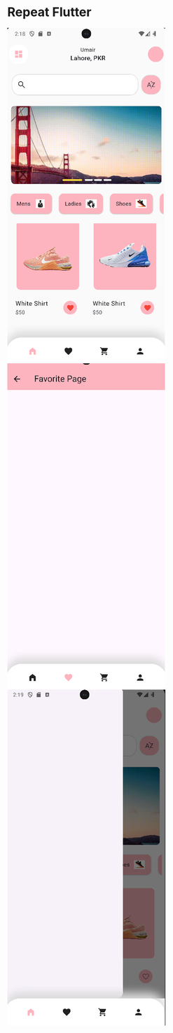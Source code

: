 # Repeat Flutter

![Home Screen](assets/screens/img.png)
![Favorite Screen](assets/screens/img_1.png)
![Drawer](assets/screens/img_2.png)
